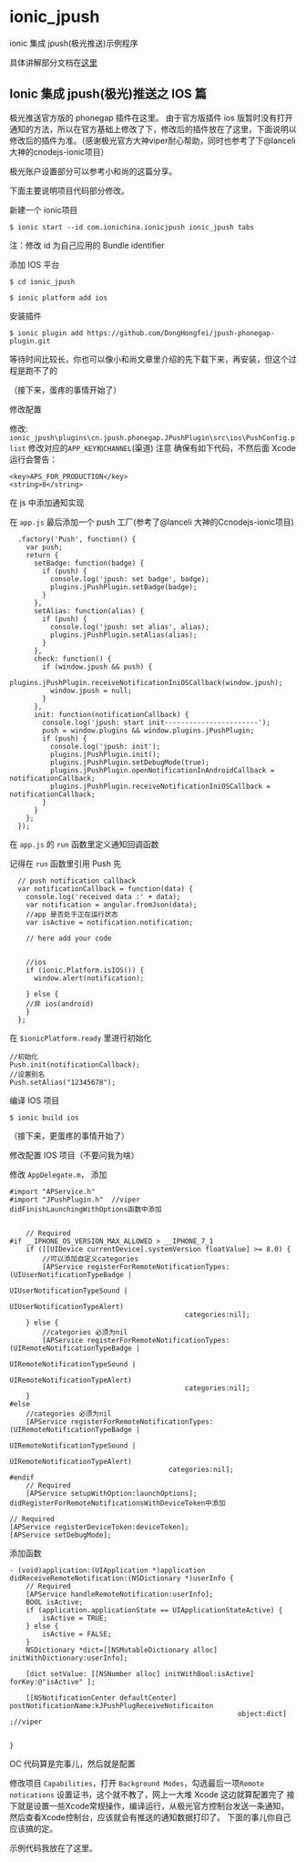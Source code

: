 # ionic_jpush
ionic 集成 jpush(极光推送)示例程序

具体讲解部分文档在[这里](http://ionichina.com/topic/54fab88b7b505d9b1b5573a6)


## Ionic 集成 jpush(极光)推送之 IOS 篇

极光推送官方版的 phonegap 插件在这里。
由于官方版插件 ios 版暂时没有打开通知的方法，所以在官方基础上修改了下，修改后的插件放在了这里，下面说明以修改后的插件为准。（感谢极光官方大神viper耐心帮助，同时也参考了下@lanceli大神的cnodejs-ionic项目）

极光账户设置部分可以参考小和尚的这篇分享。

下面主要说明项目代码部分修改。

新建一个 ionic项目

```
$ ionic start --id com.ionichina.ionicjpush ionic_jpush tabs
```
注：修改 id 为自己应用的 Bundle identifier

添加 IOS 平台

```
$ cd ionic_jpush

$ ionic platform add ios
```
安装插件

```
$ ionic plugin add https://github.com/DongHongfei/jpush-phonegap-plugin.git
```
等待时间比较长，你也可以像小和尚文章里介绍的先下载下来，再安装，但这个过程是跑不了的

（接下来，蛋疼的事情开始了）

修改配置

修改: `ionic_jpush\plugins\cn.jpush.phonegap.JPushPlugin\src\ios\PushConfig.plist` 修改对应的`APP_KEY和CHANNEL`(渠道)
注意
确保有如下代码，不然后面 Xcode 运行会警告：

```
<key>APS_FOR_PRODUCTION</key>
<string>0</string>
```
在 js 中添加通知实现

在 `app.js` 最后添加一个 push 工厂(参考了@lanceli 大神的Ccnodejs-ionic项目)

```
  .factory('Push', function() {
    var push;
    return {
      setBadge: function(badge) {
        if (push) {
          console.log('jpush: set badge', badge);
          plugins.jPushPlugin.setBadge(badge);
        }
      },
      setAlias: function(alias) {
        if (push) {
          console.log('jpush: set alias', alias);
          plugins.jPushPlugin.setAlias(alias);
        }
      },
      check: function() {
        if (window.jpush && push) {
          plugins.jPushPlugin.receiveNotificationIniOSCallback(window.jpush);
          window.jpush = null;
        }
      },
      init: function(notificationCallback) {
        console.log('jpush: start init-----------------------');
        push = window.plugins && window.plugins.jPushPlugin;
        if (push) {
          console.log('jpush: init');
          plugins.jPushPlugin.init();
          plugins.jPushPlugin.setDebugMode(true);
          plugins.jPushPlugin.openNotificationInAndroidCallback = notificationCallback;
          plugins.jPushPlugin.receiveNotificationIniOSCallback = notificationCallback;
        }
      }
    };
  });
```
在 `app.js` 的 `run` 函数里定义通知回调函数

记得在 `run` 函数里引用 Push 先

```
  // push notification callback
  var notificationCallback = function(data) {
    console.log('received data :' + data);
    var notification = angular.fromJson(data);
    //app 是否处于正在运行状态
    var isActive = notification.notification;

    // here add your code


    //ios
    if (ionic.Platform.isIOS()) {
      window.alert(notification);

    } else {
    //非 ios(android)
    }
  };
```
在  `$ionicPlatform.ready` 里进行初始化

```
//初始化
Push.init(notificationCallback);
//设置别名
Push.setAlias("12345678");
```
编译 IOS 项目

```
$ ionic build ios
```
（接下来，更蛋疼的事情开始了）

修改配置 IOS 项目（不要问我为啥）

修改 `AppDelegate.m`， 添加

```
#import "APService.h"
#import "JPushPlugin.h"  //viper
didFinishLaunchingWithOptions函数中添加


    // Required
#if __IPHONE_OS_VERSION_MAX_ALLOWED > __IPHONE_7_1
    if ([[UIDevice currentDevice].systemVersion floatValue] >= 8.0) {
        //可以添加自定义categories
        [APService registerForRemoteNotificationTypes:(UIUserNotificationTypeBadge |
                                                       UIUserNotificationTypeSound |
                                                       UIUserNotificationTypeAlert)
                                           categories:nil];
    } else {
        //categories 必须为nil
        [APService registerForRemoteNotificationTypes:(UIRemoteNotificationTypeBadge |
                                                       UIRemoteNotificationTypeSound |
                                                       UIRemoteNotificationTypeAlert)
                                           categories:nil];
    }
#else
    //categories 必须为nil
    [APService registerForRemoteNotificationTypes:(UIRemoteNotificationTypeBadge |
                                                   UIRemoteNotificationTypeSound |
                                                   UIRemoteNotificationTypeAlert)
                                       categories:nil];
#endif
    // Required
    [APService setupWithOption:launchOptions];
didRegisterForRemoteNotificationsWithDeviceToken中添加

// Required
[APService registerDeviceToken:deviceToken];
[APService setDebugMode];
```
添加函数

```
- (void)application:(UIApplication *)application didReceiveRemoteNotification:(NSDictionary *)userInfo {
    // Required
    [APService handleRemoteNotification:userInfo];
    BOOL isActive;
    if (application.applicationState == UIApplicationStateActive) {
        isActive = TRUE;
    } else {
        isActive = FALSE;
    }
    NSDictionary *dict=[[NSMutableDictionary alloc] initWithDictionary:userInfo];
    
    [dict setValue: [[NSNumber alloc] initWithBool:isActive] forKey:@"isActive" ];
    
    [[NSNotificationCenter defaultCenter] postNotificationName:kJPushPlugReceiveNotificaiton
                                                        object:dict] ;//viper
    
    
}
```
OC 代码算是完事儿，然后就是配置

修改项目 `Capabilities`，打开 `Background Modes`，勾选最后一项`Remote notications`
设置证书，这个就不教了，网上一大堆
Xcode 这边就算配置完了
接下就是设置一些Xcode常规操作，编译运行，从极光官方控制台发送一条通知，然后查看Xcode控制台，应该就会有推送的通知数据打印了。
下面的事儿你自己应该搞的定。

示例代码我放在了这里。
